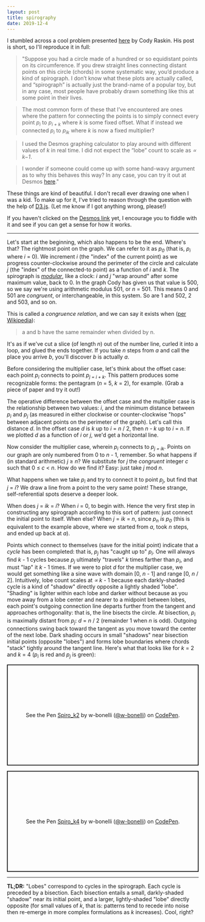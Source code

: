 ```yaml
---
layout: post
title: spirography
date: 2019-12-4
---
```


I stumbled across a cool problem presented [here](http://codyraskin.com/research/?p=158) by Cody Raskin. His post is short, so I'll reproduce it in full:

> "Suppose you had a circle made of a hundred or so equidistant points on its circumference. If you drew straight lines connecting distant points on this circle (chords) in some systematic way, you’d produce a kind of spirograph. I don’t know what these plots are actually called, and “spirograph” is actually just the brand-name of a popular toy, but in any case, most people have probably drawn something like this at some point in their lives.

> The most common form of these that I’ve encountered are ones where the pattern for connecting the points is to simply connect every point *p<sub>i</sub>* to *p<sub>i + k</sub>* where *k* is some fixed offset. What if instead we connected *p<sub>i</sub>* to *p<sub>ik</sub>* where *k* is now a fixed multiplier?

> I used the Desmos graphing calculator to play around with different values of *k* in real time. I did not expect the “lobe” count to scale as *∝ k−1*.

> I wonder if someone could come up with some hand-wavy argument as to why this behaves this way? In any case, you can try it out at Desmos [here](https://www.desmos.com/calculator/yjayzmpgzr)."

These things are kind of beautiful. I don't recall ever drawing one when I was a kid. To make up for it, I've tried to reason through the question with the help of [D3.js](https://d3js.org/). (Let me know if I got anything wrong, please!)

If you haven't clicked on the [Desmos link](https://www.desmos.com/calculator/yjayzmpgzr) yet, I encourage you to fiddle with it and see if you can get a sense for how it works.

---

Let's start at the beginning, which also happens to be the end. Where's that? The rightmost point on the graph. We can refer to it as *p<sub>0</sub>* (that is, *p<sub>i</sub>* where *i* = 0). We increment *i* (the "index" of the current point) as we progress counter-clockwise around the perimeter of the circle and calculate *j* (the "index" of the connected-to point) as a function of *i* and *k*. The spirograph is [*modular*](https://en.wikipedia.org/wiki/Modular_arithmetic), like a clock:  *i* and *j* "wrap around" after some maximum value, back to 0. In the graph Cody has given us that value is 500, so we say we're using arithmetic modulus 501, or *n* = 501. This means 0 and 501 are *congruent*, or interchangeable, in this system. So are 1 and 502, 2 and 503, and so on.

This is called a *congruence relation*, and we can say it exists when ([per Wikipedia](https://en.wikipedia.org/wiki/Modular_arithmetic#Definition_of_congruence_relation)):

> a and b have the same remainder when divided by n.

It's as if we've cut a slice (of length *n*) out of the number line, curled it into a loop, and glued the ends together. If you take *n* steps from *a* and call the place you arrive *b*, you'll discover *b* is actually *a*.

Before considering the multiplier case, let's think about the offset case: each point *p<sub>i</sub>* connects to point *p<sub>j = i + k</sub>*. This pattern produces some recognizable forms: the pentagram (*n* = 5, *k* = 2), for example. (Grab a piece of paper and try it out!)

The operative difference between the offset case and the multiplier case is the relationship between two values: *i*, and the minimum distance between *p<sub>i</sub>* and *p<sub>j</sub>* (as measured in either clockwise or counter-clockwise "hops" between adjacent points on the perimeter of the graph). Let's call this distance *d*. In the offset case *d* is *k* up to *i* = *n* / 2, then *n* - *k* up to *i* = *n*. If we plotted *d* as a function of *i* or *j*, we'd get a horizontal line.

Now consider the multiplier case, wherein *p<sub>i</sub>* connects to *p<sub>j = ik</sub>*. Points on our graph are only numbered from 0 to *n* - 1, remember. So what happens if (in standard arithmetic) *j* &ge; *n*? We substitute for *j* the *congruent* integer *c* such that 0 &le; *c* &lt; *n*. How do we find it? Easy: just take *j* mod *n*.

What happens when we take *p<sub>i</sub>* and try to connect it to point *p<sub>j</sub>*, but find that *j* = *i*? We draw a line from a point to the very same point! These strange, self-referential spots deserve a deeper look.

When does *j* = *ik* = *i*? When *i* = 0, to begin with. Hence the very first step in constructing any spirograph according to this sort of pattern: just connect the initial point to itself. When else? When *j* = *ik* = *n*, since *p<sub>n</sub>* *is* *p<sub>0</sub>* (this is equivalent to the example above, where we started from *a*, took *n* steps, and ended up back at *a*).

Points which connect to themselves (save for the initial point) indicate that a *cycle* has been completed: that is, *p<sub>j</sub>* has "caught up to" *p<sub>i</sub>*. One will always find *k* - 1 cycles because *p<sub>j</sub>* ultimately "travels" *k* times farther than *p<sub>i</sub>*, and must "lap" it *k* - 1 times. If we were to plot *d* for the multiplier case, we would get something like a sine wave with domain [0, *n* - 1] and range [0, *n* / 2]. Intuitively, lobe count scales at *∝* *k* - 1 because each darkly-shaded cycle is a kind of "shadow" directly opposite a lightly shaded "lobe". "Shading" is lighter within each lobe and darker without because as you move away from a lobe center and nearer to a midpoint between lobes, each point's outgoing connection line departs further from the tangent and approaches orthogonality: that is, the line bisects the circle. At bisection, *p<sub>i</sub>* is maximally distant from *p<sub>j</sub>*: *d* = *n* / 2 (remainder 1 when *n* is odd). Outgoing connections swing back toward the tangent as you move toward the center of the next lobe. Dark shading occurs in small "shadows" near bisection initial points (opposite "lobes") and forms lobe boundaries where chords "stack" tightly around the tangent line. Here's what that looks like for  *k* = 2 and *k* = 4 (*p<sub>i</sub>* is red and *p<sub>j</sub>* is green):

<p class="codepen" data-height="265" data-theme-id="dark" data-default-tab="js,result" data-user="w-bonelli" data-slug-hash="NWPPgrm" style="height: 265px; box-sizing: border-box; display: flex; align-items: center; justify-content: center; border: 2px solid; margin: 1em 0; padding: 1em;" data-pen-title="Spiro_k2">
  <span>See the Pen <a href="https://codepen.io/w-bonelli/pen/NWPPgrm">
  Spiro_k2</a> by w-bonelli (<a href="https://codepen.io/w-bonelli">@w-bonelli</a>)
  on <a href="https://codepen.io">CodePen</a>.</span>
</p>
<script async src="https://static.codepen.io/assets/embed/ei.js"></script>

<p class="codepen" data-height="265" data-theme-id="dark" data-default-tab="js,result" data-user="w-bonelli" data-slug-hash="eYmmRZp" style="height: 265px; box-sizing: border-box; display: flex; align-items: center; justify-content: center; border: 2px solid; margin: 1em 0; padding: 1em;" data-pen-title="Spiro_k4">
  <span>See the Pen <a href="https://codepen.io/w-bonelli/pen/eYmmRZp">
  Spiro_k4</a> by w-bonelli (<a href="https://codepen.io/w-bonelli">@w-bonelli</a>)
  on <a href="https://codepen.io">CodePen</a>.</span>
</p>
<script async src="https://static.codepen.io/assets/embed/ei.js"></script>

---

**TL;DR:** "Lobes" correspond to cycles in the spirograph. Each cycle is preceded by a bisection. Each bisection entails a small, darkly-shaded "shadow" near its initial point, and a larger, lightly-shaded "lobe" directly opposite (for small values of *k*, that is: patterns tend to recede into noise then re-emerge in more complex formulations as *k* increases). Cool, right?

